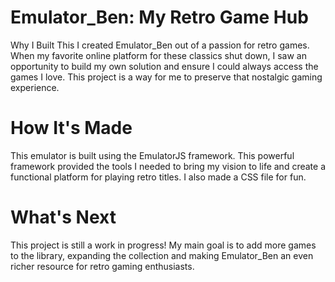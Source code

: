 # Emulator_Ben: My Retro Game Hub
Why I Built This
I created Emulator_Ben out of a passion for retro games. When my favorite online platform for these classics shut down, I saw an opportunity to build my own solution and ensure I could always access the games I love. This project is a way for me to preserve that nostalgic gaming experience.

# How It's Made
This emulator is built using the EmulatorJS framework. This powerful framework provided the tools I needed to bring my vision to life and create a functional platform for playing retro titles. I also made a CSS file for fun.

# What's Next
This project is still a work in progress! My main goal is to add more games to the library, expanding the collection and making Emulator_Ben an even richer resource for retro gaming enthusiasts.
